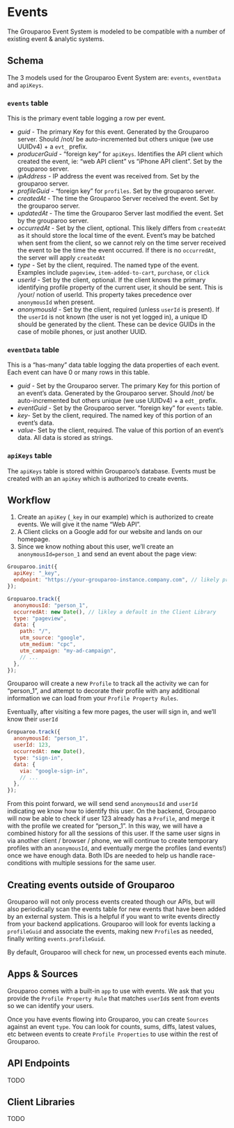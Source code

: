# Events

The Grouparoo Event System is modeled to be compatible with a number of existing event & analytic systems.

## Schema

The 3 models used for the Grouparoo Event System are: `events`, `eventData` and `apiKeys`.

### `events` table

This is the primary event table logging a row per event.

- _guid_ - The primary Key for this event. Generated by the Grouparoo server. Should /not/ be auto-incremented but others unique (we use UUIDv4) + a `evt_` prefix.
- _producerGuid_ - “foreign key” for `apiKeys`. Identifies the API client which created the event, ie: “web API client” vs “iPhone API client”. Set by the grouparoo server.
- _ipAddress_ - IP address the event was received from. Set by the grouparoo server.
- _profileGuid_ - “foreign key” for `profiles`. Set by the grouparoo server.
- _createdAt_ - The time the Grouparoo Server received the event. Set by the grouparoo server.
- _updatedAt_ - The time the Grouparoo Server last modified the event. Set by the grouparoo server.
- _occurredAt_ - Set by the client, optional. This likely differs from `createdAt` as it should store the local time of the event. Event’s may be batched when sent from the client, so we cannot rely on the time server received the event to be the time the event occurred. If there is no `occurredAt`, the server will apply `createdAt`
- _type_ - Set by the client, required. The named type of the event. Examples include `pageview`, `item-added-to-cart`, `purchase`, or `click`
- _userId_ - Set by the client, optional. If the client knows the primary identifying profile property of the current user, it should be sent. This is /your/ notion of userId. This property takes precedence over `anonymousId` when present.
- _anonymousId_ - Set by the client, required (unless `userId` is present). If the `userId` is not known (the user is not yet logged in), a unique ID should be generated by the client. These can be device GUIDs in the case of mobile phones, or just another UUID.

### `eventData` table

This is a “has-many” data table logging the data properties of each event. Each event can have 0 or many rows in this table.

- _guid_ - Set by the Grouparoo server. The primary Key for this portion of an event’s data. Generated by the Grouparoo server. Should /not/ be auto-incremented but others unique (we use UUIDv4) + a `edt_` prefix.
- _eventGuid_ - Set by the Grouparoo server. “foreign key” for `events` table.
- _key_- Set by the client, required. The named key of this portion of an event’s data.
- _value_- Set by the client, required. The value of this portion of an event’s data. All data is stored as strings.

### `apiKeys` table

The `apiKeys` table is stored within Grouparoo’s database. Events must be created with an an `apiKey` which is authorized to create events.

## Workflow

1. Create an `apiKey` (`_key` in our example) which is authorized to create events. We will give it the name “Web API”.
2. A Client clicks on a Google add for our website and lands on our homepage.
3. Since we know nothing about this user, we’ll create an `anonymousId=person_1` and send an event about the page view:

```js
Grouparoo.init({
  apiKey: "_key",
  endpoint: "https://your-grouparoo-instance.company.com", // likely pre-set by the client library
});

Gropuaroo.track({
  anonymousId: "person_1",
  occurredAt: new Date(), // likley a default in the Client Library
  type: "pageview",
  data: {
    path: "/",
    utm_source: "google",
    utm_medium: "cpc",
    utm_campaign: "my-ad-campaign",
    // ...
  },
});
```

Grouparoo will create a new `Profile` to track all the activity we can for “person_1”, and attempt to decorate their profile with any additional information we can load from your `Profile Property Rules`.

Eventually, after visiting a few more pages, the user will sign in, and we’ll know their `userId`

```js
Gropuaroo.track({
  anonymousId: "person_1",
  userId: 123,
  occurredAt: new Date(),
  type: "sign-in",
  data: {
    via: "google-sign-in",
    // ...
  },
});
```

From this point forward, we will send send `anonymousId` and `userId` indicating we know how to identify this user. On the backend, Grouparoo will now be able to check if user 123 already has a `Profile`, and merge it with the profile we created for “person_1”. In this way, we will have a combined history for all the sessions of this user. If the same user signs in via another client / browser / phone, we will continue to create temporary profiles with an `anonymousId`, and eventually merge the profiles (and events!) once we have enough data. Both IDs are needed to help us handle race-conditions with multiple sessions for the same user.

## Creating events outside of Grouparoo

Grouparoo will not only process events created though our APIs, but will also periodically scan the events table for new events that have been added by an external system. This is a helpful if you want to write events directly from your backend applications. Grouparoo will look for events lacking a `profileGuid` and associate the events, making new `Profile`s as needed, finally writing `events.profileGuid`.

By default, Grouparoo will check for new, un processed events each minute.

## Apps & Sources

Grouparoo comes with a built-in `app` to use with events. We ask that you provide the `Profile Property Rule` that matches `userId`s sent from events so we can identify your users.

Once you have events flowing into Grouparoo, you can create `Sources` against an event `type`. You can look for counts, sums, diffs, latest values, etc between events to create `Profile Properties` to use within the rest of Grouparoo.

## API Endpoints

TODO

## Client Libraries

TODO
